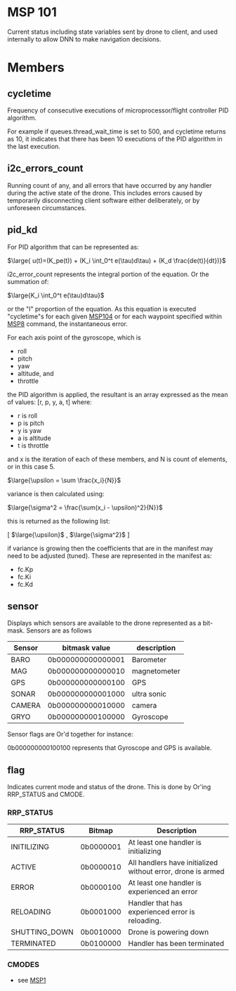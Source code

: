 # MSP 101

Current status including state variables sent by drone to client,  and used internally to allow
DNN to make navigation decisions.

# Members

## cycletime

Frequency of consecutive executions of microprocessor/flight controller PID algorithm.

For example if queues.thread_wait_time is set to 500,  and cycletime returns as 10, it indicates
that there has been 10 executions of the PID algorithm in the last execution.

## i2c_errors_count

Running count of any, and all errors that have occurred by any handler during the active
state of the drone. This includes errors caused by temporarily disconnecting client software either
deliberately, or by unforeseen circumstances. 

## pid_kd

For PID algorithm that can be represented as:

$\large{ u(t)=(K_pe(t)) + (K_i \int_0^t e(\tau)d\tau) + (K_d \frac{de(t)}{dt})}$

i2c_error_count represents the integral portion of the equation. Or the summation of:

$\large{K_i \int_0^t e(\tau)d\tau}$

or the "I" proportion of the equation. As this equation is executed "cycletime"s for each given
[MSP104](msp101.md) or for each waypoint specified within [MSP8](msp8.md) command, the instantaneous
error.

For each axis point of the gyroscope,  which is 

* roll
* pitch
* yaw
* altitude, and
* throttle

the PID algorithm is applied, the resultant is an array expressed as the mean of values:
[r, p, y, a, t] where:

- r is roll
- p is pitch
- y is yaw
- a is altitude
- t is throttle

and x is the iteration of each of these members, and N is count of elements, or in this case 5.

$\large{\upsilon = \sum \frac{x_i}{N}}$

variance is then calculated using:

$\large{\sigma^2 = \frac{\sum(x_i - \upsilon)^2}{N}}$

this is returned as the following list:

[ $\large{\upsilon}$ , $\large{\sigma^2}$ ]

if variance is growing then the coefficients that are in the manifest may need to be adjusted (tuned).
These are represented in the manifest as:

* fc.Kp
* fc.Ki
* fc.Kd

## sensor

Displays which sensors are available to the drone represented as a bit-mask. Sensors are as follows

| Sensor   | bitmask value     | description   |
|----------|-------------------|---------------|
| BARO     | 0b000000000000001 | Barometer     |
| MAG      | 0b000000000000010 | magnetometer  |
| GPS      | 0b000000000000100 | GPS           |
| SONAR    | 0b000000000001000 | ultra sonic   |
| CAMERA   | 0b000000000010000 | camera        |
| GRYO     | 0b000000000100000 | Gyroscope     |

Sensor flags are Or'd together for instance:

0b000000000100100 represents that Gyroscope and GPS is available.

## flag 

Indicates current mode and status of the drone. This is done by Or'ing RRP_STATUS and CMODE.

### RRP_STATUS

| RRP_STATUS    | Bitmap     | Description                                                 |
|---------------|------------|-------------------------------------------------------------|
| INITILIZING   | 0b0000001  | At least one handler is initializing                        |
| ACTIVE        | 0b0000010  | All handlers have initialized without error, drone is armed |
| ERROR         | 0b0000100  | At least one handler is experienced an error                |
| RELOADING     | 0b0001000  | Handler that has experienced error is reloading.            |
| SHUTTING_DOWN | 0b0010000  | Drone is powering down                                      |
| TERMINATED    | 0b0100000  | Handler has been terminated                                 |

### CMODES 

- see [MSP1](msp1.md)